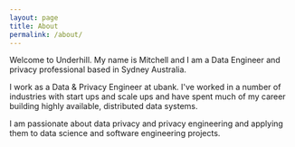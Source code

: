 ```yaml
---
layout: page
title: About
permalink: /about/
---
```


Welcome to Underhill. My name is Mitchell and I am a Data Engineer and privacy professional based in Sydney Australia.

I work as a Data & Privacy Engineer at ubank. I've worked in a number of industries with start ups and scale ups and have 
spent much of my career building highly available, distributed data systems.

I am passionate about data privacy and privacy engineering and applying them to data science and software engineering projects.
